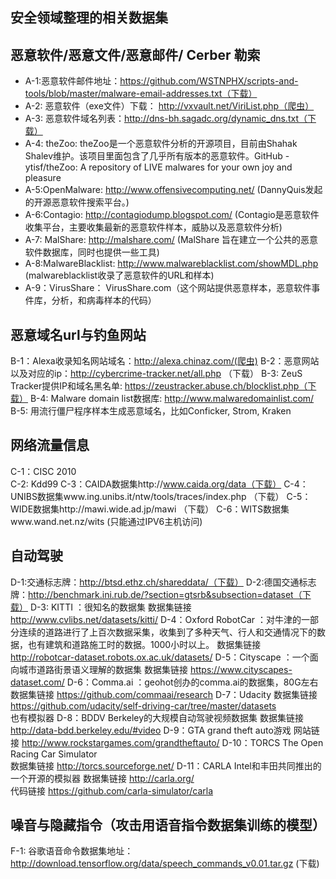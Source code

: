 ## 安全领域整理的相关数据集

## 恶意软件/恶意文件/恶意邮件/ Cerber 勒索

 - A-1:恶意软件邮件地址：https://github.com/WSTNPHX/scripts-and-tools/blob/master/malware-email-addresses.txt（下载）
 - A-2: 恶意软件（exe文件）下载： http://vxvault.net/ViriList.php（爬虫）
 - A-3: 恶意软件域名列表：http://dns-bh.sagadc.org/dynamic_dns.txt（下载）
 - A-4: theZoo: theZoo是一个恶意软件分析的开源项目，目前由Shahak Shalev维护。该项目里面包含了几乎所有版本的恶意软件。GitHub - ytisf/theZoo: A repository of LIVE malwares for your own joy and pleasure
 - A-5:OpenMalware: http://www.offensivecomputing.net/ (DannyQuis发起的开源恶意软件搜索平台。)
 - A-6:Contagio: http://contagiodump.blogspot.com/ (Contagio是恶意软件收集平台，主要收集最新的恶意软件样本，威胁以及恶意软件分析)
 - A-7: MalShare: http://malshare.com/ (MalShare 旨在建立一个公共的恶意软件数据库，同时也提供一些工具)
 - A-8:MalwareBlacklist: http://www.malwareblacklist.com/showMDL.php (malwareblacklist收录了恶意软件的URL和样本)
 - A-9：VirusShare： VirusShare.com（这个网站提供恶意样本，恶意软件事件库，分析，和病毒样本的代码）

## 恶意域名url与钓鱼网站
B-1：Alexa收录知名网站域名：http://alexa.chinaz.com/(爬虫)
B-2：恶意网站以及对应的ip：http://cybercrime-tracker.net/all.php （下载）
B-3:  ZeuS Tracker提供IP和域名黑名单: https://zeustracker.abuse.ch/blocklist.php（下载）
B-4: Malware domain list数据库: http://www.malwaredomainlist.com/ 
B-5: 用流行僵尸程序样本生成恶意域名，比如Conficker, Strom, Kraken

## 网络流量信息
C-1：CISC 2010   
C-2:  Kdd99
C-3：CAIDA数据集http://www.caida.org/data（下载）
C-4：UNIBS数据集www.ing.unibs.it/ntw/tools/traces/index.php  （下载）
C-5：WIDE数据集http://mawi.wide.ad.jp/mawi （下载）
C-6：WITS数据集www.wand.net.nz/wits (只能通过IPV6主机访问) 

## 自动驾驶
D-1:交通标志牌：http://btsd.ethz.ch/shareddata/（下载）
D-2:德国交通标志牌：http://benchmark.ini.rub.de/?section=gtsrb&subsection=dataset（下载）
D-3: KITTI ：很知名的数据集 数据集链接 http://www.cvlibs.net/datasets/kitti/ 
D-4：Oxford RobotCar ：对牛津的一部分连续的道路进行了上百次数据采集，收集到了多种天气、行人和交通情况下的数据，也有建筑和道路施工时的数据。1000小时以上。 数据集链接 http://robotcar-dataset.robots.ox.ac.uk/datasets/ 
D-5：Cityscape ：一个面向城市道路街景语义理解的数据集 
数据集链接 https://www.cityscapes-dataset.com/ 
D-6：Comma.ai ：geohot创办的comma.ai的数据集，80G左右 
数据集链接 https://github.com/commaai/research 
D-7：Udacity 
数据集链接 https://github.com/udacity/self-driving-car/tree/master/datasets  
也有模拟器
D-8：BDDV 
Berkeley的大规模自动驾驶视频数据集 
数据集链接 http://data-bdd.berkeley.edu/#video 
D-9：GTA 
grand theft auto游戏 
网站链接 http://www.rockstargames.com/grandtheftauto/ 
D-10：TORCS 
The Open Racing Car Simulator  
数据集链接 http://torcs.sourceforge.net/ 
D-11：CARLA 
Intel和丰田共同推出的一个开源的模拟器 
数据集链接 http://carla.org/  
代码链接 https://github.com/carla-simulator/carla 

## 噪音与隐藏指令（攻击用语音指令数据集训练的模型）
F-1: 谷歌语音命令数据集地址：
http://download.tensorflow.org/data/speech_commands_v0.01.tar.gz (下载)
